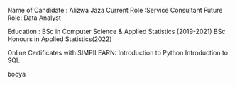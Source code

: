 
Name of Candidate : Alizwa Jaza 
Current Role :Service Consultant
Future Role: Data Analyst

Education :
BSc in Computer Science & Applied Statistics (2019-2021)
BSc Honours in Applied Statistics(2022)

Online Certificates with SIMPILEARN:
Introduction to Python
Introduction to SQL

booya
